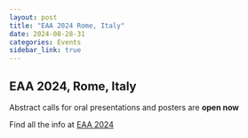 ```yaml
---
layout: post
title: "EAA 2024 Rome, Italy"
date: 2024-08-28-31
categories: Events
sidebar_link: true
---
```


## EAA 2024, Rome, Italy
Abstract calls for oral presentations and posters are **open now**

Find all the info at [EAA 2024](/workspace/spaam-community.github.io/events/EAA2024/Call_for_Abstracts.md)